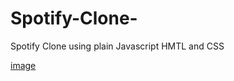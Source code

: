 # Spotify-Clone-
Spotify Clone  using plain Javascript HMTL and CSS

[image](https://github.com/vidhushi63/Spotify-Clone-/assets/69618797/f117ccc4-74ad-48cd-ab23-683608c61514)



